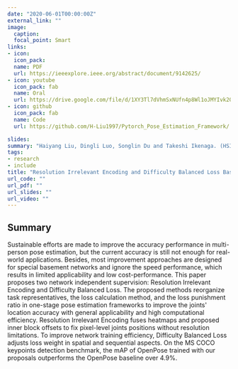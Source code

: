```yaml
---
date: "2020-06-01T00:00:00Z"
external_link: ""
image:
  caption:
  focal_point: Smart
links:
- icon: 
  icon_pack: 
  name: PDF
  url: https://ieeexplore.ieee.org/abstract/document/9142625/
- icon: youtube
  icon_pack: fab
  name: Oral
  url: https://drive.google.com/file/d/1XY3Tl7dVhmSxNUfn4p8Wl1oJMYIvk2Qa/view/
- icon: github
  icon_pack: fab
  name: Code
  url: https://github.com/H-Liu1997/Pytorch_Pose_Estimation_Framework/

slides:
summary: "Haiyang Liu, Dingli Luo, Songlin Du and Takeshi Ikenaga. (HSI) 2020 13th International Conference on Human System Interaction "
tags:
- research
- include
title: "Resolution Irrelevant Encoding and Difficulty Balanced Loss Based Network Independent Supervision for Multi-Person Pose Estimation"
url_code: ""
url_pdf: ""
url_slides: ""
url_video: ""
---
```


## Summary
Sustainable efforts are made to improve the accuracy performance in multi-person pose estimation, but the current accuracy is still not enough for real-world applications. Besides, most improvement approaches are designed for special basement networks and ignore the speed performance, which results in limited applicability and low cost-performance. This paper proposes two network independent supervision: Resolution Irrelevant Encoding and Difficulty Balanced Loss. The proposed methods reorganize task representatives, the loss calculation method, and the loss punishment ratio in one-stage pose estimation frameworks to improve the joints' location accuracy with general applicability and high computational efficiency. Resolution Irrelevant Encoding fuses heatmaps and proposed inner block offsets to fix pixel-level joints positions without resolution limitations. To improve network training efficiency, Difficulty Balanced Loss adjusts loss weight in spatial and sequential aspects. On the MS COCO keypoints detection benchmark, the mAP of OpenPose trained with our proposals outperforms the OpenPose baseline over 4.9%.
